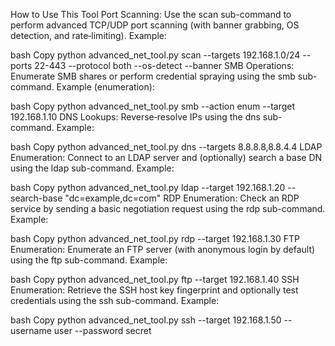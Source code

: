 How to Use This Tool
Port Scanning:
Use the scan sub-command to perform advanced TCP/UDP port scanning (with banner grabbing, OS detection, and rate‑limiting).
Example:

bash
Copy
python advanced_net_tool.py scan --targets 192.168.1.0/24 --ports 22-443 --protocol both --os-detect --banner
SMB Operations:
Enumerate SMB shares or perform credential spraying using the smb sub-command.
Example (enumeration):

bash
Copy
python advanced_net_tool.py smb --action enum --target 192.168.1.10
DNS Lookups:
Reverse‑resolve IPs using the dns sub-command.
Example:

bash
Copy
python advanced_net_tool.py dns --targets 8.8.8.8,8.8.4.4
LDAP Enumeration:
Connect to an LDAP server and (optionally) search a base DN using the ldap sub-command.
Example:

bash
Copy
python advanced_net_tool.py ldap --target 192.168.1.20 --search-base "dc=example,dc=com"
RDP Enumeration:
Check an RDP service by sending a basic negotiation request using the rdp sub-command.
Example:

bash
Copy
python advanced_net_tool.py rdp --target 192.168.1.30
FTP Enumeration:
Enumerate an FTP server (with anonymous login by default) using the ftp sub-command.
Example:

bash
Copy
python advanced_net_tool.py ftp --target 192.168.1.40
SSH Enumeration:
Retrieve the SSH host key fingerprint and optionally test credentials using the ssh sub-command.
Example:

bash
Copy
python advanced_net_tool.py ssh --target 192.168.1.50 --username user --password secret
